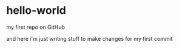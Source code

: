 # hello-world
my first repo on GitHub

and here i'm just writing stuff to make changes for my first commit
